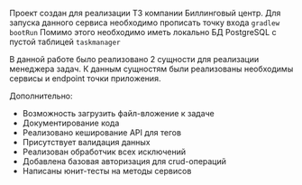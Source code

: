 Проект создан для реализации ТЗ компании Биллинговый центр. Для запуска данного сервиса необходимо прописать точку входа ```gradlew bootRun``` Помимо этого необходимо иметь локально БД PostgreSQL с пустой таблицей ```taskmanager```

В данной работе было реализовано 2 сущности для реализации менеджера задач. К данным сущностям были реализованы необходимы сервисы и endpoint точки приложения.

Дополнительно:
- Возможность загрузить файл-вложение к задаче
- Документирование кода
- Реализовано кеширование API для тегов
- Присутствует валидация данных
- Реализован обработчик всех исключений
- Добавлена базовая авторизация для crud-операций
- Написаны юнит-тесты на методы сервисов
